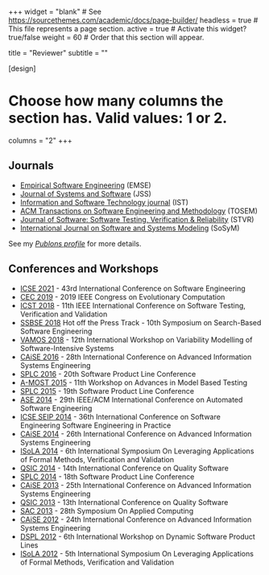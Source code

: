 +++
widget = "blank"  # See https://sourcethemes.com/academic/docs/page-builder/
headless = true  # This file represents a page section.
active = true  # Activate this widget? true/false
weight = 60  # Order that this section will appear.

title = "Reviewer"
subtitle = ""

[design]
  # Choose how many columns the section has. Valid values: 1 or 2.
  columns = "2"
+++

## Journals

  * [Empirical Software Engineering](https://www.springer.com/journal/10664) (EMSE)
  * [Journal of Systems and Software](https://www.journals.elsevier.com/journal-of-systems-and-software/) (JSS)
  * [Information and Software Technology journal](https://www.journals.elsevier.com/information-and-software-technology) (IST)
  * [ACM Transactions on Software Engineering and Methodology](https://dl.acm.org/journal/tosem) (TOSEM)
  * [Journal of Software: Software Testing, Verification & Reliability](https://onlinelibrary.wiley.com/journal/10991689) (STVR)
  * [International Journal on Software and Systems Modeling](http://www.sosym.org) (SoSyM)

See my *[Publons profile](https://publons.com/author/1301794/xavier-devroey)* for more details.

## Conferences and Workshops

  * [ICSE 2021](https://conf.researchr.org/home/icse-2021) - 43rd International Conference on Software Engineering
  * [CEC 2019](http://cec2019.org) - 2019 IEEE Congress on Evolutionary Computation
  * [ICST 2018](https://www.es.mdh.se/icst2018/) - 11th IEEE International Conference on Software Testing, Verification and Validation
  * [SSBSE 2018](http://ssbse18.irisa.fr) Hot off the Press Track - 10th Symposium on Search-Based Software Engineering
  * [VAMOS 2018](https://vamos2018.wordpress.com) - 12th International Workshop on Variability Modelling of Software-Intensive Systems
  * [CAiSE 2016](http://caise2016.si) - 28th International Conference on Advanced Information Systems Engineering
  * [SPLC 2016](http://www.splc.net/splc2016) - 20th Software Product Line Conference
  * [A-MOST 2015](http://msdl.cs.mcgill.ca/conferences/amost/) - 11th Workshop on Advances in Model Based Testing
  * [SPLC 2015](http://www.splc.net/splc2015) - 19th Software Product Line Conference
  * [ASE 2014](http://ase2014.org) - 29th IEEE/ACM International Conference on Automated Software Engineering
  * [ICSE SEIP 2014](https://2014.icse-conferences.org) - 36th International Conference on Software Engineering Software Engineering in Practice
  * [CAiSE 2014](http://delab.csd.auth.gr/caise2014/) - 26th International Conference on Advanced Information Systems Engineering
  * [ISoLA 2014](https://www.cs.uni-potsdam.de/isola/isola2014/) - 6th International Symposium On Leveraging Applications of Formal Methods, Verification and Validation
  * [QSIC 2014](https://paris.utdallas.edu/qsic14/) - 14th International Conference on Quality Software
  * [SPLC 2014](http://splc2014.isti.cnr.it) - 18th Software Product Line Conference
  * [CAiSE 2013](http://www.pros2.webs.upv.es/index.php/es/home-caise2013) - 25th International Conference on Advanced Information Systems Engineering
  * [QSIC 2013](http://software.nju.edu.cn/qsic/index.html) - 13th International Conference on Quality Software
  * [SAC 2013](https://www.sigapp.org/sac/sac2013/) - 28th Symposium On Applied Computing
  * [CAiSE 2012](http://www.caise2012.univ.gda.pl) - 24th International Conference on Advanced Information Systems Engineering
  * [DSPL 2012](http://sites.lero.ie/dspl2012/) - 6th International Workshop on Dynamic Software Product Lines
  * [ISoLA 2012](https://www.cs.uni-potsdam.de/isola/isola2012/) - 5th International Symposium On Leveraging Applications of Formal Methods, Verification and Validation
